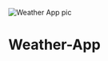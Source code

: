 ![Weather App pic](https://user-images.githubusercontent.com/74898301/215260648-2e8d3f0b-0b6d-421e-b2c2-dbbce29942ce.png)
# Weather-App
